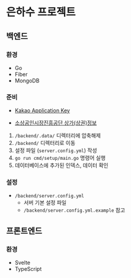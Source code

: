 # 은하수 프로젝트

## 백엔드

### 환경

- Go
- Fiber
- MongoDB

### 준비

- [Kakao Application Key](https://developers.kakao.com)


- [소상공인시장진흥공단 상가(상권)정보](https://www.data.go.kr/data/15083033/fileData.do)

1. `/backend/.data/` 디렉터리에 압축해제
2. `/backend/` 디렉터리로 이동
3. 설정 파일 (`server.config.yml`) 작성
4. `go run cmd/setup/main.go` 명령어 실행
5. 데이터베이스에 추가된 인덱스, 데이터 확인

### 설정

- `/backend/server.config.yml`
    - 서버 기본 설정 파일
    - `/backend/server.config.yml.example` 참고

## 프론트엔드

### 환경

- Svelte
- TypeScript
